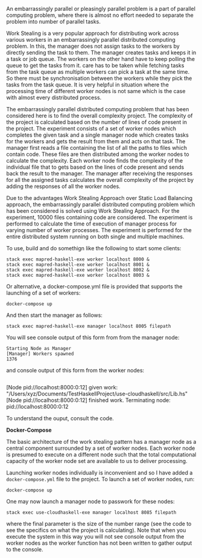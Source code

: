 An embarrassingly parallel or pleasingly parallel problem is a part of parallel computing problem, where there is almost no effort needed to separate the problem into number of parallel tasks.

Work Stealing is a very popular approach for distributing work across various workers in an embarrassingly parallel distributed computing problem. In this, the manager does not assign tasks to the workers by directly sending the task to them. The manager creates tasks and keeps it in a task or job queue. The workers on the other hand have to keep polling the queue to get the tasks from it. care has to be taken while fetching tasks from the task queue as multiple workers can pick a task at the same time. So there must be synchronisation between the workers while they pick the tasks from the task queue. It is very helpful in situation where the processing time of different worker nodes is not same which is the case with almost every distributed process.

The embarrassingly parallel distributed computing problem that has been considered here is to find the overall complexity project. The complexity of the project is calculated based on the number of lines of code present in the project. The experiment consists of a set of worker nodes which completes the given task and a single manager node which creates tasks for the workers and gets the result from them and acts on that task. The manager first reads a file containing the list of all the paths to files which contain code. These files are then distributed among the worker nodes to calculate the complexity. Each worker node finds the complexity of the individual file that to gets based on the lines of code present and sends back the result to the manager. The manager after receiving the responses for all the assigned tasks calculates the overall complexity of the project by adding the responses of all the worker nodes.

Due to the advantages Work Stealing Approach over Static Load Balancing approach, the embarrassingly parallel distributed computing problem which has been considered is solved using Work Stealing Approach. For the experiment, 10000 files containing code are considered. The experiment is performed to calculate the time of execution of manager process for varying number of worker processes. The experiment is performed for the entire distributed system running on both single and multiple machines.


To use, build and do somethign like the following to start some clients:

```
stack exec mapred-haskell-exe worker localhost 8000 &
stack exec mapred-haskell-exe worker localhost 8001 &
stack exec mapred-haskell-exe worker localhost 8002 &
stack exec mapred-haskell-exe worker localhost 8003 &
```
Or alternative, a docker-compose.yml file is provided that supports the launching of a set of workers:

```
docker-compose up
```

And then start the manager as follows:

```
stack exec mapred-haskell-exe manager localhost 8005 filepath
```

You will see console output of this form from from the manager node:

```
Starting Node as Manager
[Manager] Workers spawned
1376
```

and console output of this form from the worker nodes:

```
```
[Node pid://localhost:8000:0:12] given work: "/Users/xyz/Documents/TestHaskellProject/use-cloudhaskell/src/Lib.hs"
[Node pid://localhost:8000:0:12] finished work.
Terminating node: pid://localhost:8000:0:12

To understand the ouput, consult the code.

__Docker-Compose__

The basic architecture of the work stealing pattern has a manager node as a central component surrounded by a set of
worker nodes. Each worker node is presumed to execute on a different node such that the total computational capacity of
the worker node set are available to us to deliver processing. 

Launching worker nodes individually is inconvenient and so I have added a `docker-compose.yml` file to the project. To
launch a set of worker nodes, run:

```
docker-compose up
```

One may now launch a manager node to passwork for these nodes:

``` 
stack exec use-cloudhaskell-exe manager localhost 8085 filepath
```

where the final parameter is the size of the number range (see the code to see the specifics on what the project is calculating). Note that when you execute the system in this way you will not see console output from the worker nodes as the worker function has not been written to gather output to the console.
